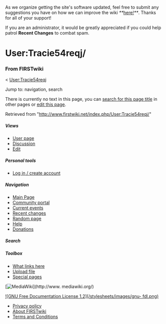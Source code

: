 As we organize getting the site's software updated, feel free to submit any
suggestions you have on how we can improve the wiki
_**_[here!](/index.php/User:Hallry/Suggestions "User:Hallry/Suggestions"
)_**_. Thanks for all of your support!

If you are an administrator, it would be greatly appreciated if you could help
patrol **Recent Changes** to combat spam.

# User:Tracie54reqj/

### From FIRSTwiki

&lt; [User:Tracie54reqj](/index.php/User:Tracie54reqj "User:Tracie54reqj" )

Jump to: navigation, search

There is currently no text in this page, you can [search for this page
title](/index.php/Special:Search/Tracie54reqj/ "Special:Search/Tracie54reqj/"
) in other pages or [edit this
page](http://www.firstwiki.net/index.php?title=User:Tracie54reqj/&action=edit
"http://www.firstwiki.net/index.php?title=User:Tracie54reqj/&action=edit" ).

Retrieved from "<http://www.firstwiki.net/index.php/User:Tracie54reqj/>"

##### Views

  * [User page](/index.php?title=User:Tracie54reqj/&action=edit)
  * [Discussion](/index.php?title=User_talk:Tracie54reqj/&action=edit)
  * [Edit](/index.php?title=User:Tracie54reqj/&action=edit)

##### Personal tools

  * [Log in / create account](/index.php?title=Special:Userlogin&returnto=User:Tracie54reqj/)

[](/index.php/Main_Page "Main Page" )

##### Navigation

  * [Main Page](/index.php/Main_Page)
  * [Community portal](/index.php/FIRSTwiki:Community_portal)
  * [Current events](/index.php/Current_events)
  * [Recent changes](/index.php/Special:Recentchanges)
  * [Random page](/index.php/Special:Random)
  * [Help](/index.php/FIRSTwiki:Help)
  * [Donations](/index.php/FIRSTwiki:Site_support)

##### Search



##### Toolbox

  * [What links here](/index.php/Special:Whatlinkshere/User:Tracie54reqj/)
  * [Upload file](/index.php/Special:Upload)
  * [Special pages](/index.php/Special:Specialpages)

[![MediaWiki](/skins/common/images/poweredby_mediawiki_88x31.png)](http://www.
mediawiki.org/)

[![GNU Free Documentation License 1.2](/stylesheets/images/gnu-
fdl.png)](http://www.gnu.org/copyleft/fdl.html)

  * [Privacy policy](/index.php/FIRSTwiki:Privacy_policy "FIRSTwiki:Privacy policy" )
  * [About FIRSTwiki](/index.php/FIRSTwiki:About "FIRSTwiki:About" )
  * [Terms and Conditions](/index.php/FIRSTwiki:Terms_and_conditions "FIRSTwiki:Terms and conditions" )

